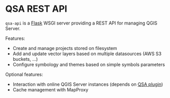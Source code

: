 # QSA REST API

`qsa-api` is a [Flask](https://flask.palletsprojects.com/en/3.0.x/) WSGI server
providing a REST API for managing QGIS Server.

Features:

- Create and manage projects stored on filesystem
- Add and update vector layers based on multiple datasources (AWS S3 buckets, ...)
- Configure symbology and themes based on simple symbols parameters

Optional features:

- Interaction with online QGIS Server instances (depends on [QSA
  plugin](qsa-plugin/))
- Cache management with MapProxy
